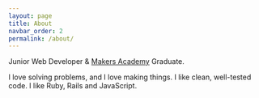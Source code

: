 ```yaml
---
layout: page
title: About
navbar_order: 2
permalink: /about/
---
```


Junior Web Developer & [Makers Academy](http://www.makersacademy.com) Graduate.

I love solving problems, and I love making things. I like clean, well-tested code. I like Ruby, Rails and JavaScript.
